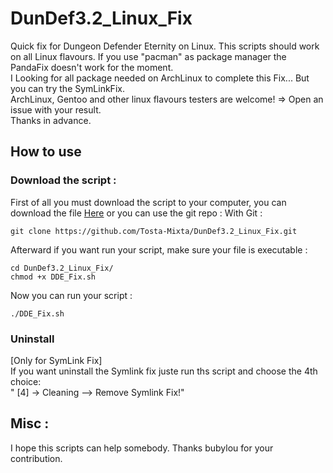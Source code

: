 DunDef3.2_Linux_Fix
===================
Quick fix for Dungeon Defender Eternity on Linux. This scripts should work on all Linux flavours. If you use "pacman" as
package manager the PandaFix doesn't work for the moment.<br />
I Looking for all package needed on ArchLinux to complete this Fix... But you can try the SymLinkFix.<br />
ArchLinux, Gentoo and other linux flavours testers are welcome! => Open an issue with your result.<br />
Thanks in advance.
## How to use
### Download the script :
First of all you must download the script to your computer, you can download the file [Here](https://github.com/Tosta-Mixta/DunDef3.2_Linux_Fix/archive/master.zip) or you can use the git repo :
With Git :<br />
```
git clone https://github.com/Tosta-Mixta/DunDef3.2_Linux_Fix.git
```
Afterward if you want run your script, make sure your file is executable :<br />
```
cd DunDef3.2_Linux_Fix/
chmod +x DDE_Fix.sh
```
Now you can run your script :<br />
```
./DDE_Fix.sh
```
### Uninstall
[Only for SymLink Fix]<br />
If you want uninstall the Symlink fix juste run ths script and choose the 4th choice:<br />
" [4] -> Cleaning      --> Remove Symlink Fix!"<br />

## Misc :
I hope this scripts can help somebody. Thanks bubylou for your contribution.